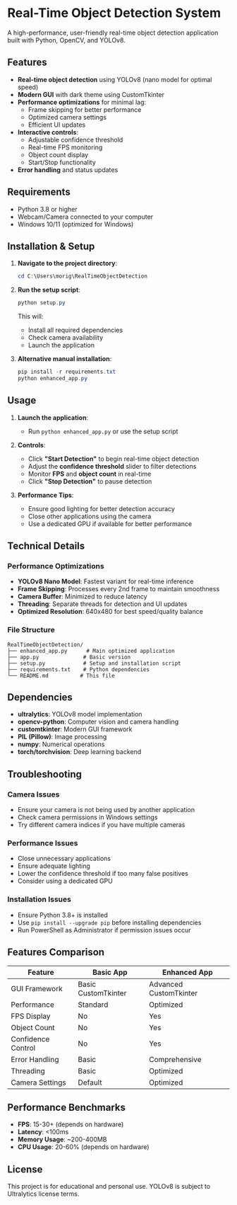 # Real-Time Object Detection System

A high-performance, user-friendly real-time object detection application built with Python, OpenCV, and YOLOv8.

## Features

- **Real-time object detection** using YOLOv8 (nano model for optimal speed)
- **Modern GUI** with dark theme using CustomTkinter
- **Performance optimizations** for minimal lag:
  - Frame skipping for better performance
  - Optimized camera settings
  - Efficient UI updates
- **Interactive controls**:
  - Adjustable confidence threshold
  - Real-time FPS monitoring
  - Object count display
  - Start/Stop functionality
- **Error handling** and status updates

## Requirements

- Python 3.8 or higher
- Webcam/Camera connected to your computer
- Windows 10/11 (optimized for Windows)

## Installation & Setup

1. **Navigate to the project directory**:
   ```powershell
   cd C:\Users\morig\RealTimeObjectDetection
   ```

2. **Run the setup script**:
   ```powershell
   python setup.py
   ```
   
   This will:
   - Install all required dependencies
   - Check camera availability
   - Launch the application

3. **Alternative manual installation**:
   ```powershell
   pip install -r requirements.txt
   python enhanced_app.py
   ```

## Usage

1. **Launch the application**:
   - Run `python enhanced_app.py` or use the setup script

2. **Controls**:
   - Click **"Start Detection"** to begin real-time object detection
   - Adjust the **confidence threshold** slider to filter detections
   - Monitor **FPS** and **object count** in real-time
   - Click **"Stop Detection"** to pause detection

3. **Performance Tips**:
   - Ensure good lighting for better detection accuracy
   - Close other applications using the camera
   - Use a dedicated GPU if available for better performance

## Technical Details

### Performance Optimizations

- **YOLOv8 Nano Model**: Fastest variant for real-time inference
- **Frame Skipping**: Processes every 2nd frame to maintain smoothness
- **Camera Buffer**: Minimized to reduce latency
- **Threading**: Separate threads for detection and UI updates
- **Optimized Resolution**: 640x480 for best speed/quality balance

### File Structure

```
RealTimeObjectDetection/
├── enhanced_app.py      # Main optimized application
├── app.py              # Basic version
├── setup.py            # Setup and installation script
├── requirements.txt    # Python dependencies
└── README.md          # This file
```

## Dependencies

- **ultralytics**: YOLOv8 model implementation
- **opencv-python**: Computer vision and camera handling
- **customtkinter**: Modern GUI framework
- **PIL (Pillow)**: Image processing
- **numpy**: Numerical operations
- **torch/torchvision**: Deep learning backend

## Troubleshooting

### Camera Issues
- Ensure your camera is not being used by another application
- Check camera permissions in Windows settings
- Try different camera indices if you have multiple cameras

### Performance Issues
- Close unnecessary applications
- Ensure adequate lighting
- Lower the confidence threshold if too many false positives
- Consider using a dedicated GPU

### Installation Issues
- Ensure Python 3.8+ is installed
- Use `pip install --upgrade pip` before installing dependencies
- Run PowerShell as Administrator if permission issues occur

## Features Comparison

| Feature | Basic App | Enhanced App |
|---------|-----------|--------------|
| GUI Framework | Basic CustomTkinter | Advanced CustomTkinter |
| Performance | Standard | Optimized |
| FPS Display | No | Yes |
| Object Count | No | Yes |
| Confidence Control | No | Yes |
| Error Handling | Basic | Comprehensive |
| Threading | Basic | Optimized |
| Camera Settings | Default | Optimized |

## Performance Benchmarks

- **FPS**: 15-30+ (depends on hardware)
- **Latency**: <100ms
- **Memory Usage**: ~200-400MB
- **CPU Usage**: 20-60% (depends on hardware)

## License

This project is for educational and personal use. YOLOv8 is subject to Ultralytics license terms.
